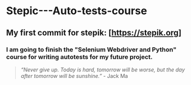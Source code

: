 # Stepic---Auto-tests-course
## My first commit for stepik: [https://stepik.org]
### I am going to finish the "Selenium Webdriver and Python" course for writing autotests for my future project. 
 
 > *“Never give up. Today is hard, tomorrow will be worse, 
 but the day after tomorrow will be sunshine.”* - Jack Ma